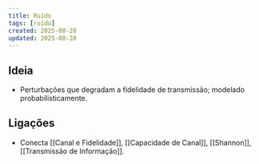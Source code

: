 ```yaml
---
title: Ruído
tags: [ruído]
created: 2025-08-28
updated: 2025-08-28
---
```


## Ideia
- Perturbações que degradam a fidelidade de transmissão; modelado probabilisticamente.

## Ligações
- Conecta [[Canal e Fidelidade]], [[Capacidade de Canal]], [[Shannon]], [[Transmissão de Informação]].

